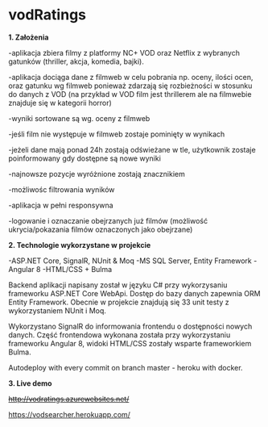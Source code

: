 # vodRatings

**1. Założenia**

-aplikacja zbiera filmy z platformy NC+ VOD oraz Netflix z wybranych gatunków (thriller, akcja, komedia, bajki).

-aplikacja dociąga dane z filmweb w celu pobrania np. oceny, ilości ocen, oraz gatunku wg filmweb ponieważ zdarzają się rozbieżności w stosunku do danych z VOD (na przykład w VOD film jest thrillerem ale na filmwebie znajduje się w kategorii horror)

-wyniki sortowane są wg. oceny z filmweb

-jeśli film nie występuje w filmweb zostaje pominięty w wynikach

-jeżeli dane mają ponad 24h zostają odświeżane w tle, użytkownik zostaje poinformowany gdy dostępne są nowe wyniki

-najnowsze pozycje wyróżnione zostają znacznikiem

-możliwośc filtrowania wyników

-aplikacja w pełni responsywna

-logowanie i oznaczanie obejrzanych już filmów (możliwość ukrycia/pokazania filmów oznaczonych jako obejrzane)

**2. Technologie wykorzystane w projekcie**

-ASP.NET Core, SignalR, NUnit & Moq
-MS SQL Server, Entity Framework
-Angular 8
-HTML/CSS + Bulma

Backend aplikacji napisany został w języku C# przy wykorzysaniu frameworku ASP.NET Core WebApi. Dostęp do bazy danych zapewnia ORM Entity Framework. Obecnie w projekcie znajdują się 33 unit testy z wykorzystaniem NUnit i Moq.

Wykorzystano SignalR do informowania frontendu o dostępności nowych danych. Część frontendowa wykonana została przy wykorzystaniu frameworku Angular 8, widoki HTML/CSS zostały wsparte frameworkiem Bulma.

Autodeploy with every commit on branch master - heroku with docker.

**3. Live demo**

~~http://vodratings.azurewebsites.net/~~

https://vodsearcher.herokuapp.com/
